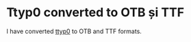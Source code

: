 Ttyp0 converted to OTB și TTF
=============================

I have converted [ttyp0](https://people.mpi-inf.mpg.de/~uwe/misc/uw-ttyp0/) to OTB and TTF formats.
